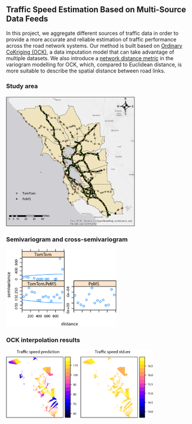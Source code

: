 ## Traffic Speed Estimation Based on Multi-Source Data Feeds


In this project, we aggregate different sources of traffic data in order to provide a more accurate and reliable estimation of traffic performance across the road network systems. Our method is built based on [Ordinary CoKriging (OCK)](https://doi.org/10.1016/0098-3004(91)90028-C), a data imputation model that can take advantage of multiple datasets. We also introduce a [network distance metric](https://doi.org/10.1080/13658816.2011.609488) in the variogram modelling for OCK, which, compared to Euclidean distance, is more suitable to describe the spatial distance between road links.


### Study area
<img src="https://github.com/linyuehzzz/traffic_data_aggregation/blob/master/img/Fig1.png" width="350">


### Semivariogram and cross-semivariogram
<img src="https://github.com/linyuehzzz/traffic_data_aggregation/blob/master/img/Fig2.png" width="300">


### OCK interpolation results
<img src="https://github.com/linyuehzzz/traffic_data_aggregation/blob/master/img/Fig3.png" width="400">
